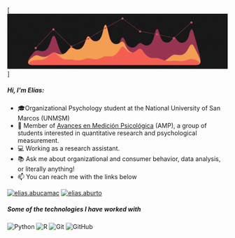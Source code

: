 [![Header](https://github.com/EliasAburto/EliasAburto/blob/main/PERFIL.gif)]

##### Hi, I'm Elías:

- 🎓Organizational Psychology student at the National University of San Marcos (UNMSM)
- 🏫 Member of [Avances en Medición Psicológica](https://www.facebook.com/amp.unmsm) (AMP), a group of students interested in quantitative research and psychological measurement.
- 💻 Working as a research assistant.
- 📚 Ask me about organizational and consumer behavior, data analysis, or literally anything!
- :mailbox: You can reach me with the links below

[![elias.abucamac](https://img.shields.io/badge/-GMAIL-D14836?style=for-the-badge&logo=gmail&logoColor=white)](mailto:elias.abucamac@gmail.com)
[![elias.aburto](https://img.shields.io/badge/-LINKEDIN-0077B5?style=for-the-badge&logo=linkedin&logoColor=white)](https://www.linkedin.com/in/el%C3%ADas-aburto-camacllanqui)

##### Some of the technologies I have worked with


![Python](https://img.shields.io/badge/-Python-000000?style=flat&logo=python)
![R](https://img.shields.io/badge/-R-darkblue?style=flat-square&logo=r)
![Git](https://img.shields.io/badge/-Git-black?style=flat-square&logo=git)
![GitHub](https://img.shields.io/badge/-GitHub-181717?style=flat-square&logo=github)



